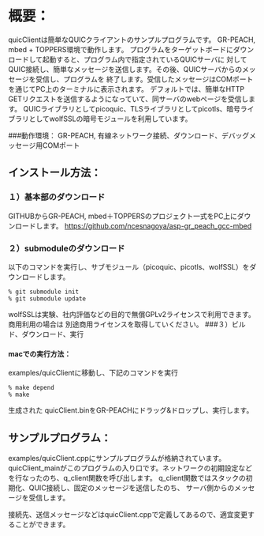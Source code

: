 # 概要：
quicClientは簡単なQUICクライアントのサンプルプログラムです。
GR-PEACH, mbed + TOPPERS環境で動作します。
プログラムをターゲットボードにダウンロードして起動すると、プログラム内で指定されているQUICサーバに
対してQUIC接続し、簡単なメッセージを送信します。その後、QUICサーバからのメッセージを受信し、プログラムを
終了します。受信したメッセージはCOMポートを通じてPC上のターミナルに表示されます。
デフォルトでは、簡単なHTTP GETリクエストを送信するようになっていて、同サーバのwebページを受信します。
QUICライブラリとしてpicoquic、TLSライブラリとしてpicotls、暗号ライブラリとしてwolfSSLの暗号モジュールを利用しています。

###動作環境：
GR-PEACH, 有線ネットワーク接続、ダウンロード、デバッグメッセージ用COMポート

## インストール方法：
### １）基本部のダウンロード
GITHUBからGR-PEACH, mbed＋TOPPERSのプロジェクト一式をPC上にダウンロードします。
https://github.com/ncesnagoya/asp-gr_peach_gcc-mbed

### ２）submoduleのダウンロード
以下のコマンドを実行し、サブモジュール（picoquic、picotls、wolfSSL）をダウンロードします。
```
% git submodule init
% git submodule update
```
wolfSSLは実験、社内評価などの目的で無償GPLv2ライセンスで利用できます。商用利用の場合は
別途商用ライセンスを取得していください。
###３）ビルド、ダウンロード、実行
#### macでの実行方法：
examples/quicClientに移動し、下記のコマンドを実行
```
% make depend
% make
```
生成された quicClient.binをGR-PEACHにドラッグ&ドロップし、実行します。

## サンプルプログラム：
examples/quicClient.cppにサンプルプログラムが格納されています。
quicClient_mainがこのプログラムの入り口です。ネットワークの初期設定などを行なったのち、q_client関数を呼び出します。
q_client関数ではスタックの初期化、QUIC接続し、固定のメッセージを送信したのち、
サーバ側からのメッセージを受信します。

接続先、送信メッセージなどはquicClient.cppで定義してあるので、適宜変更することができます。
